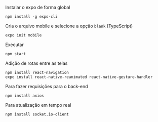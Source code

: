 Instalar o expo de forma global

```
npm install -g expo-cli
```

Cria o arquivo mobile e selecione a opção `blank` (TypeScript)

```
expo init mobile
```

Executar

```
npm start
```

Adição de rotas entre as telas

```
npm install react-navigation
expo install react-native-reanimated react-native-gesture-handler
```

Para fazer requisições para o back-end

```
npm install axios
```

Para atualização em tempo real
```
npm install socket.io-client
```